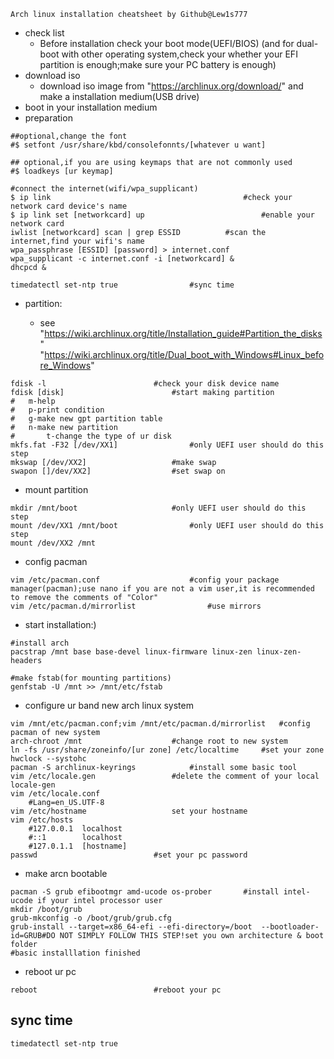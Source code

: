 ```
Arch linux installation cheatsheet by Github@Lew1s777
```
- check list
  - Before installation check your boot mode(UEFI/BIOS) (and for dual-boot with other operating system,check your whether your EFI partition is enough;make sure your PC battery is enough)
- download iso
  - download iso image from "https://archlinux.org/download/" and make a installation medium(USB drive)
- boot in your installation medium
- preparation
```
##optional,change the font
#$ setfont /usr/share/kbd/consolefonnts/[whatever u want]

## optional,if you are using keymaps that are not commonly used
#$ loadkeys [ur keymap]

#connect the internet(wifi/wpa_supplicant)
$ ip link	                                        #check your network card device's name
$ ip link set [networkcard] up	                        #enable your network card
iwlist [networkcard] scan | grep ESSID			#scan the internet,find your wifi's name
wpa_passphrase [ESSID] [password] > internet.conf
wpa_supplicant -c internet.conf -i [networkcard] &
dhcpcd &

timedatectl set-ntp true				#sync time
```

- partition:

  - see "https://wiki.archlinux.org/title/Installation_guide#Partition_the_disks" "https://wiki.archlinux.org/title/Dual_boot_with_Windows#Linux_before_Windows"
```
fdisk -l						#check your disk device name
fdisk [disk]						#start making partition
#	m-help
#	p-print condition
#	g-make new gpt partition table
#	n-make new partition
#       t-change the type of ur disk
mkfs.fat -F32 [/dev/XX1]				#only UEFI user should do this step
mkswap [/dev/XX2]					#make swap
swapon []/dev/XX2]					#set swap on
```

- mount partition
```
mkdir /mnt/boot						#only UEFI user should do this step
mount /dev/XX1 /mnt/boot				#only UEFI user should do this step
mount /dev/XX2 /mnt
```

- config pacman
```
vim /etc/pacman.conf					#config your package manager(pacman);use nano if you are not a vim user,it is recommended to remove the comments of "Color"
vim /etc/pacman.d/mirrorlist				#use mirrors
```

- start installation:)
```
#install arch
pacstrap /mnt base base-devel linux-firmware linux-zen linux-zen-headers

#make fstab(for mounting partitions)
genfstab -U /mnt >> /mnt/etc/fstab                                                              
```

- configure ur band new arch linux system
```
vim /mnt/etc/pacman.conf;vim /mnt/etc/pacman.d/mirrorlist	#config pacman of new system
arch-chroot /mnt					#change root to new system
ln -fs /usr/share/zoneinfo/[ur zone] /etc/localtime		#set your zone
hwclock --systohc
pacman -S archlinux-keyrings			#install some basic tool
vim /etc/locale.gen					#delete the comment of your local
locale-gen
vim /etc/locale.conf
	#Lang=en_US.UTF-8
vim /etc/hostname					set your hostname
vim /etc/hosts
	#127.0.0.1	localhost
	#::1		localhost
	#127.0.1.1	[hostname]
passwd							#set your pc password
```

- make arcn bootable
```
pacman -S grub efibootmgr amd-ucode os-prober		#install intel-ucode if your intel processor user
mkdir /boot/grub
grub-mkconfig -o /boot/grub/grub.cfg
grub-install --target=x86_64-efi --efi-directory=/boot	--bootloader-id=GRUB#DO NOT SIMPLY FOLLOW THIS STEP!set you own architecture & boot folder
#basic installlation finished
```
- reboot ur pc
```
reboot							#reboot your pc
```

sync time
---

```
timedatectl set-ntp true
```
